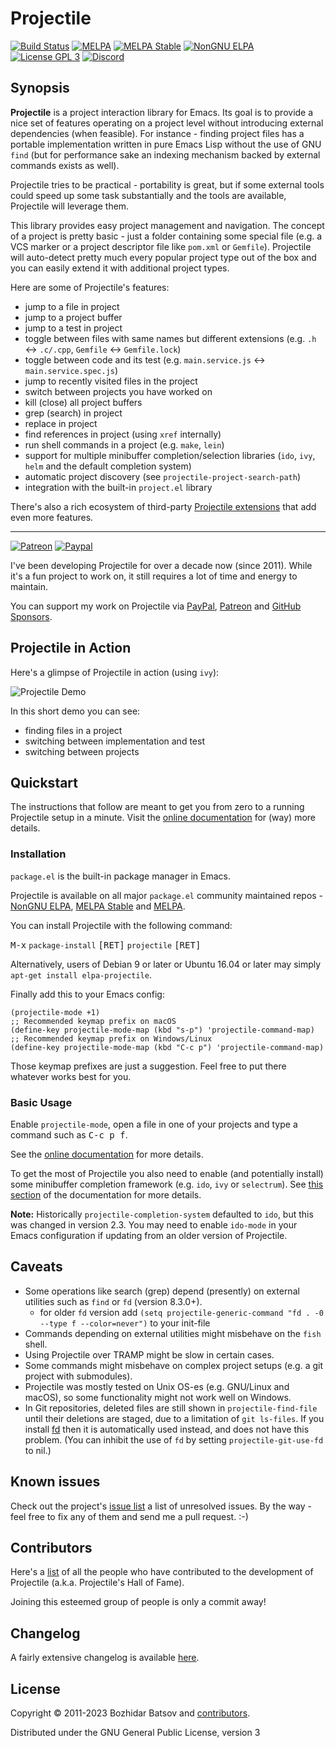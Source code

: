 # Projectile

[![Build Status](https://github.com/bbatsov/projectile/workflows/CI/badge.svg)](https://github.com/bbatsov/projectile/actions?query=workflow%3ACI)
[![MELPA](http://melpa.org/packages/projectile-badge.svg)](http://melpa.org/#/projectile)
[![MELPA Stable](http://stable.melpa.org/packages/projectile-badge.svg)](http://stable.melpa.org/#/projectile)
[![NonGNU ELPA](https://elpa.nongnu.org/nongnu/projectile.svg)](https://elpa.nongnu.org/nongnu/projectile.html)
[![License GPL 3][badge-license]](http://www.gnu.org/licenses/gpl-3.0.txt)
[![Discord](https://img.shields.io/badge/chat-on%20discord-7289da.svg?sanitize=true)](https://discord.gg/3Cf2Qpyry5)

## Synopsis

**Projectile** is a project interaction library for Emacs. Its goal is to
provide a nice set of features operating on a project level without
introducing external dependencies (when feasible). For instance -
finding project files has a portable implementation written in pure
Emacs Lisp without the use of GNU `find` (but for performance sake an
indexing mechanism backed by external commands exists as well).

Projectile tries to be practical - portability is great, but if some
external tools could speed up some task substantially and the tools
are available, Projectile will leverage them.

This library provides easy project management and navigation. The concept of a
project is pretty basic - just a folder containing some special file (e.g. a VCS
marker or a project descriptor file like `pom.xml` or `Gemfile`). Projectile
will auto-detect pretty much every popular project type out of the box
and you can easily extend it with additional project types.

Here are some of Projectile's features:

* jump to a file in project
* jump to a project buffer
* jump to a test in project
* toggle between files with same names but different extensions (e.g. `.h` <-> `.c/.cpp`, `Gemfile` <-> `Gemfile.lock`)
* toggle between code and its test (e.g. `main.service.js` <-> `main.service.spec.js`)
* jump to recently visited files in the project
* switch between projects you have worked on
* kill (close) all project buffers
* grep (search) in project
* replace in project
* find references in project (using `xref` internally)
* run shell commands in a project (e.g. `make`, `lein`)
* support for multiple minibuffer completion/selection libraries (`ido`, `ivy`, `helm` and the default completion system)
* automatic project discovery (see `projectile-project-search-path`)
* integration with the built-in `project.el` library

There's also a rich ecosystem of third-party [Projectile extensions](https://melpa.org/#/?q=projectile) that add even more features.

---------------
[![Patreon](https://img.shields.io/badge/patreon-donate-orange.svg)](https://www.patreon.com/bbatsov)
[![Paypal](https://www.paypalobjects.com/en_US/i/btn/btn_donate_SM.gif)](https://www.paypal.com/cgi-bin/webscr?cmd=_s-xclick&hosted_button_id=GRQKNBM6P8VRQ)

I've been developing Projectile for over a decade now (since 2011). While it's a fun
project to work on, it still requires a lot of time and energy to
maintain.

You can support my work on Projectile via
 [PayPal](https://www.paypal.me/bbatsov),
 [Patreon](https://www.patreon.com/bbatsov) and
 [GitHub Sponsors](https://github.com/sponsors/bbatsov).

## Projectile in Action

Here's a glimpse of Projectile in action (using `ivy`):

![Projectile Demo](doc/modules/ROOT/assets/images/projectile-demo.gif)

In this short demo you can see:

* finding files in a project
* switching between implementation and test
* switching between projects

## Quickstart

The instructions that follow are meant to get you from zero to a running Projectile setup
in a minute.  Visit the
[online documentation](https://docs.projectile.mx) for (way) more
details.

### Installation

`package.el` is the built-in package manager in Emacs.

Projectile is available on all major `package.el` community
maintained repos - [NonGNU ELPA](https://elpa.nongnu.org),
[MELPA Stable](http://stable.melpa.org)
and [MELPA](http://melpa.org).

You can install Projectile with the following command:

<kbd>M-x</kbd> `package-install` <kbd>[RET]</kbd> `projectile` <kbd>[RET]</kbd>

Alternatively, users of Debian 9 or later or Ubuntu 16.04 or later may
simply `apt-get install elpa-projectile`.

Finally add this to your Emacs config:

```elisp
(projectile-mode +1)
;; Recommended keymap prefix on macOS
(define-key projectile-mode-map (kbd "s-p") 'projectile-command-map)
;; Recommended keymap prefix on Windows/Linux
(define-key projectile-mode-map (kbd "C-c p") 'projectile-command-map)
```

Those keymap prefixes are just a suggestion. Feel free to put there whatever works best for you.

### Basic Usage

Enable `projectile-mode`, open a file in one of your projects and type a command such as <kbd>C-c p f</kbd>.

See the [online documentation](https://docs.projectile.mx) for more details.

To get the most of Projectile you also need to enable (and potentially install) some minibuffer completion framework (e.g. `ido`, `ivy` or `selectrum`). See [this section](https://docs.projectile.mx/projectile/configuration.html#completion-options) of the documentation for more details.

**Note:** Historically `projectile-completion-system` defaulted to `ido`, but this was changed in version 2.3. You may need to enable `ido-mode` in your Emacs configuration if updating from an older version of Projectile.

## Caveats

* Some operations like search (grep) depend (presently) on external
  utilities such as `find` or `fd` (version 8.3.0+).
  * for older `fd` version add `(setq projectile-generic-command "fd . -0 --type f --color=never")` to your init-file
* Commands depending on external utilities might misbehave on the `fish` shell.
* Using Projectile over TRAMP might be slow in certain cases.
* Some commands might misbehave on complex project setups (e.g. a git project with submodules).
* Projectile was mostly tested on Unix OS-es (e.g. GNU/Linux and macOS), so some functionality might not work well on Windows.
* In Git repositories, deleted files are still shown in `projectile-find-file` until their deletions are staged, due to a limitation of `git ls-files`. If you install [fd](https://github.com/sharkdp/fd) then it is automatically used instead, and does not have this problem. (You can inhibit the use of `fd` by setting `projectile-git-use-fd` to nil.)

## Known issues

Check out the project's
[issue list](https://github.com/bbatsov/projectile/issues?sort=created&direction=desc&state=open)
a list of unresolved issues. By the way - feel free to fix any of them
and send me a pull request. :-)

## Contributors

Here's a [list](https://github.com/bbatsov/projectile/contributors) of all the people who have contributed to the
development of Projectile (a.k.a. Projectile's Hall of Fame).

Joining this esteemed group of people is only a commit away!

## Changelog

A fairly extensive changelog is available [here](CHANGELOG.md).

[badge-license]: https://img.shields.io/badge/license-GPL_3-green.svg

## License

Copyright © 2011-2023 Bozhidar Batsov and
[contributors](https://github.com/bbatsov/projectile/contributors).

Distributed under the GNU General Public License, version 3
